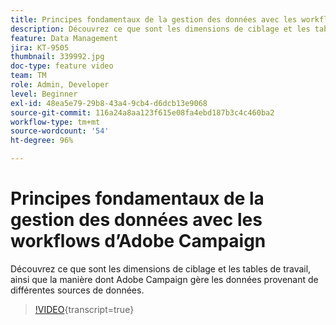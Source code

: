 ```yaml
---
title: Principes fondamentaux de la gestion des données avec les workflows d’Adobe Campaign
description: Découvrez ce que sont les dimensions de ciblage et les tables de travail, ainsi que la manière dont Adobe Campaign gère les données provenant de différentes sources de données.
feature: Data Management
jira: KT-9505
thumbnail: 339992.jpg
doc-type: feature video
team: TM
role: Admin, Developer
level: Beginner
exl-id: 48ea5e79-29b8-43a4-9cb4-d6dcb13e9068
source-git-commit: 116a24a8aa123f615e08fa4ebd187b3c4c460ba2
workflow-type: tm+mt
source-wordcount: '54'
ht-degree: 96%

---
```


# Principes fondamentaux de la gestion des données avec les workflows d’Adobe Campaign

Découvrez ce que sont les dimensions de ciblage et les tables de travail, ainsi que la manière dont Adobe Campaign gère les données provenant de différentes sources de données.

>[!VIDEO](https://video.tv.adobe.com/v/339992?quality=12&learn=on){transcript=true}
